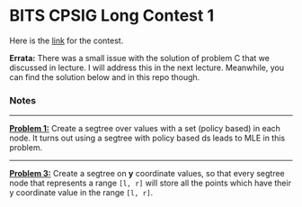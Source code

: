 # BITS CPSIG Long Contest 1

Here is the [link](vjudge.net/contest/209797) for the contest.

**Errata:** There was a small issue with the solution of problem C
that we discussed in lecture. I will address this in the next lecture.
Meanwhile, you can find the solution below and in this repo though.

### Notes

---

**[Problem 1:](http://acm.hdu.edu.cn/showproblem.php?pid=5412)** Create a segtree
over values with a set (policy based) in each node. It turns out using a segtree
with policy based ds leads to MLE in this problem.

---

**[Problem 3:](http://codeforces.com/problemset/problem/19/D)** Create a segtree
on **y** coordinate values, so that every segtree node that represents a range
`[l, r]` will store all the points which have their y coordinate value in the range
`[l, r]`.
